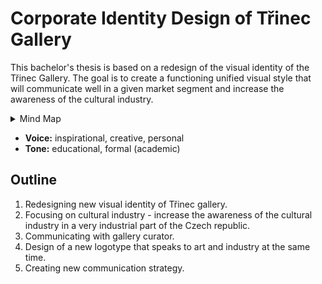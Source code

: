 # Corporate Identity Design of Třinec Gallery

This bachelor's thesis is based on a redesign of the visual identity of the Třinec Gallery. The goal is to create a functioning unified visual style that will communicate well in a given market segment and increase the awareness of the cultural industry.

<details>
  <summary>Mind Map</summary>

  ![mind-map.](./img/mind-map.png)
</details>

- **Voice:** inspirational, creative, personal
- **Tone:** educational, formal (academic)

## Outline

1. Redesigning new visual identity of Třinec gallery.
2. Focusing on cultural industry - increase the awareness of the cultural industry in a very industrial part of the Czech republic.
3. Communicating with gallery curator.
3. Design of a new logotype that speaks to art and industry at the same time.
4. Creating new communication strategy. 
